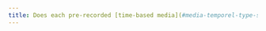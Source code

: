 ```yaml
---
title: Does each pre-recorded [time-based media](#media-temporel-type-son-video-et-synchronise) have, if necessary, a synchronised [audio description](#audiodescription-synchronisee-media-temporel) (excluding special cases)?
---
```

